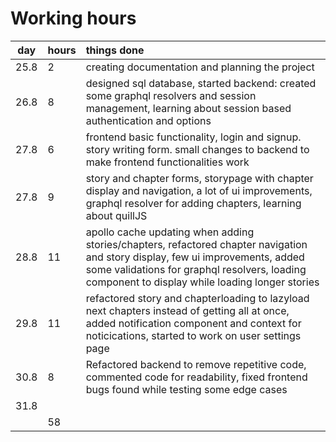 # Working hours

|  day  | hours | things done  |
| :----:|:-----| :-----|
| 25.8  | 2    | creating documentation and planning the project |
| 26.8  | 8    | designed sql database, started backend: created some graphql resolvers and session management, learning about session based authentication and options|
| 27.8 |   6 |    frontend basic functionality, login and signup. story writing form. small changes to backend to make frontend functionalities work
| 27.8 |   9 | story and chapter forms, storypage with chapter display and navigation, a lot of ui improvements, graphql resolver for adding chapters, learning about quillJS
| 28.8 | 11  | apollo cache updating when adding stories/chapters, refactored chapter navigation and story display, few ui improvements, added some validations for graphql resolvers, loading component to display while loading longer stories
| 29.8 | 11 | refactored story and chapterloading to lazyload next chapters instead of getting all at once, added notification component and context for noticications, started to work on user settings page|
| 30.8 | 8 | Refactored backend to remove repetitive code, commented code for readability, fixed frontend bugs found while testing some edge cases
| 31.8 |
|      | 58     | 